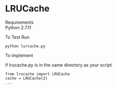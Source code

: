 # LRUCache


Requirements  
Python 2.7.11

To Test Run
```
python lurcache.py
```

To implement

if lrucache.py is in the same directory as your script
```
from lrucache import LRUCache
cache = LRUCache(2)
...
```